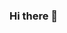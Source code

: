### Hi there 👋

<!--
**Maurofavre/Maurofavre** is a ✨ _special_ ✨ repository because its `README.md` (this file) appears on your GitHub profile.

Here are some ideas to get you started:


-->
